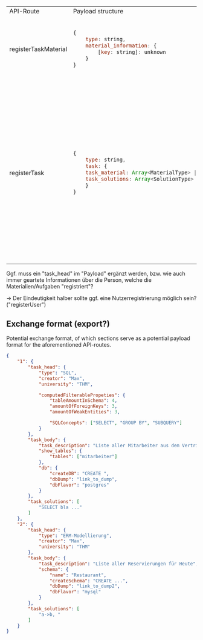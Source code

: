 <table>
<tr>
<td> API-Route </td> <td> Payload structure  </td>  <td> Payload example </td>  <td> Procedure for specific payload example </td>
</tr>
<tr>
<td> registerTaskMaterial </td>
<td>

```javascript
{
	type: string,
	material_information: {
		[key: string]: unknown
	}
}
```

</td>

<td> 

```json
{
	"type": "database",
	"material_information": {
		"create_db": "CREATE ...",
		"db_dump": "link_to_dump",
		"db_flavour": "postgres"
	}
}
```

</td>

<td> 
  
  - registerDatabase(material) -> databaseId
    - computeDatabaseMetaData(id) -> databaseMetaData
      - storeDatabaseMetaData(databaseMetaData) -> void
  
</td>

</tr>

<tr>
<td> registerTask </td>
<td>

```javascript
{
	type: string,
	task: {
    task_material: Array<MaterialType> | Array<IDType>
    task_solutions: Array<SolutionType>
	}
}
```

</td>
<td> 

```json
{
	"type": "SQL",
	"task": {
		"task_material": [
			{
				"type": "task_description",
				"material_information": {
					"description": "Liste aller Mitarbeiter aus dem Vertrieb, mit PNr. und Name, aufsteigend sortiert nach Namen"
				}
			},
			{
				"type": "schema_description",
				"material_information": {
					"tables": ["mitarbeiter", "abteilung", "hotel", "reisen"]
				}
			},
			{
				"type": "resolve_existing_material",
				"id": "id_of_hotel-database"
			}
		],
		"task_solutions": [
			"SELECT foo FROM bar;"
		]
	}
}
```

</td>
<td> 

  - for material in task_material registerTaskMaterial(material)
    - computeMaterialMetaData(material_id) -> materialMetaData
      - storeMaterialMetaData(materialMetaData) -> void
  
</td>
</tr>

</table>

Ggf. muss ein "task_head" im "Payload" ergänzt werden, bzw. wie auch immer geartete Informationen über die Person, welche die Materialien/Aufgaben "registriert"?

-> Der Eindeutigkeit halber sollte ggf. eine Nutzerregistrierung möglich sein? ("registerUser")

## Exchange format (export?)

Potential exchange format, of which sections serve as a potential payload format for the aforementioned API-routes.

```json
{
	"1": {
		"task_head": {
			"type": "SQL",
			"creator": "Max",
			"university": "THM",

            "computedFilterablePropeties": {
                "tableAmountInSchema": 4,
                "amountOfForeignKeys": 3,
                "amountOfWeakEntities": 3,

                "SQLConcepts": ["SELECT", "GROUP BY", "SUBQUERY"]
            }
		},
		"task_body": {
			"task_description": "Liste aller Mitarbeiter aus dem Vertrieb, mit PNr. und Name, aufsteigend sortiert nach Namen",
            "show_tables": {
                "tables": ["mitarbeiter"]
            },
			"db": {
				"createDB": "CREATE ",
				"dbDump": "link_to_dump",
				"dbFlavor": "postgres"
			}
		},
        "task_solutions": [
            "SELECT bla ..."
        ]
	},
	"2": {
		"task_head": {
			"type": "ERM-Modellierung",
			"creator": "Max",
			"university": "THM"
		},
		"task_body": {
			"task_description": "Liste aller Reservierungen für Heute",
			"schema": {
				"name": "Restaurant",
				"createSchema": "CREATE ...",
				"dbDump": "link_to_dump2",
				"dbFlavor": "mysql"
			}
		},
        "task_solutions": [
            "a->b, "
        ]
	}
}

```
